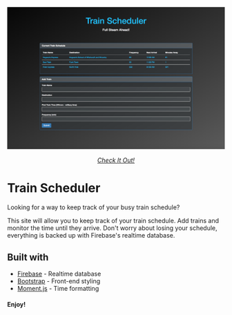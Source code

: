 <div align="center">
    <a href="">
        <img src="https://github.com/milesbowles/Train-Scheduler/blob/master/assets/screenshot.png" alt="Train Scheduler" width="800"/>
    </a>
    <br>
    <p>
        <em><a href="https://milesbowles.github.io/Train-Scheduler/">Check It Out!<a/></em>
    </p>
</div>

 
# Train Scheduler

Looking for a way to keep track of your busy train schedule?

This site will allow you to keep track of your train schedule. Add trains and monitor the time until they arrive. Don't worry about losing your schedule, everything is backed up with Firebase's realtime database.

## Built with 

* [Firebase](https://firebase.google.com/) - Realtime database
* [Bootstrap](https://getbootstrap.com/) - Front-end styling
* [Moment.js](https://momentjs.com/) - Time formatting

#### Enjoy!
